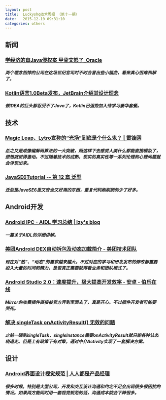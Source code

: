 ```yaml
---
layout: post
title:  Luckyshq技术周报 （第十一期）
date:   2015-12-10 09:31:10
categories: others
---
```

## 新闻

### [学经济的审Java侵权案 甲骨文怒了_Oracle](http://www.cnbeta.com/articles/449915.htm)

##### 两个理念相悖的公司在这场世纪官司时不时会冒出些小插曲，看来真心很难和解了。

### [Kotlin语言1.0Beta发布，JetBrain介绍其设计理念](http://www.infoq.com/cn/news/2015/11/kotlin-10beta)

##### 做IDEA的巨头都忍受不了Java了，Kotlin已强势加入待学习豪华套餐。

## 技术

### [Magic Leap、Lytro宣称的“光场”到底是个什么鬼？ | 雷锋网](http://www.leiphone.com/news/201511/DYfUD9D07nj7m6iB.html)

##### 总之又是成像编解码算法的一大突破，照这样下去感觉人类什么都能直接模拟了，想想就觉得激动。不过随着技术的成熟，现实的真实性等一系列伦理和心理问题就会浮现出来。

### [JavaSE6Tutorial -- 第 12 章 泛型](https://github.com/JustinSDK/JavaSE6Tutorial/blob/master/docs/CH12.md)

##### 泛型是JavaSE6里又安全又好用的东西，重复代码刷刷刷的少了好多。

## Android开发

### [Android IPC - AIDL 学习总结 | lzy's blog](http://liuzhiyong.org/2015/11/12/AndroidAIDL/)

##### 一篇关于AIDL的详细讲解。

### [美团Android DEX自动拆包及动态加载简介 - 美团技术团队](http://tech.meituan.com/mt-android-auto-split-dex.html)

##### 现在对“热”、“动态”的需求越来越大，不过对应的学习和研发发布的修改都需要投入大量的时间和精力，是否真正需要就得看业务和团队模式了。

### [Android Studio 2.0：速度提升，极大提高开发效率 - 安卓 - 伯乐在线](http://android.jobbole.com/82127/)

##### Mirror的收费插件直接被官方弄到里面去了，真是开心。不过插件开发者可能要哭死。

### [解决 singleTask onActivityResult() 无效的问题](http://mthli.github.io/singleTask-onActivityResult/)

##### 之前一碰到singleTask、singleInstance需要onActivityResult就只能各种认怂绕道走。但是上有政策下有对策，通过中介Activity实现了一套解决方案。

## 设计

### [Android界面设计视觉规范 | 人人都是产品经理](http://www.woshipm.com/ucd/243897.html)

##### 很多时候，特别是大型公司，开发和交互设计沟通和约定不足会出现很多很困扰的情况。如果两方能同时用一套视觉规范的话，沟通成本就会下降很多。
